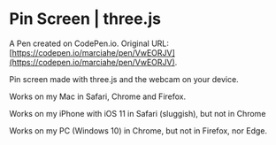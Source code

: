 # Pin Screen | three.js

A Pen created on CodePen.io. Original URL: [https://codepen.io/marciahe/pen/VwEORJV](https://codepen.io/marciahe/pen/VwEORJV).

Pin screen made with three.js and the webcam on your device. 

Works on my Mac in Safari, Chrome and Firefox.

Works on my iPhone with iOS 11 in Safari (sluggish), but not in Chrome

Works on my PC (Windows 10) in Chrome, but not in Firefox, nor Edge.

